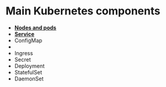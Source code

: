 # Main Kubernetes components

- __[Nodes and pods](./nodes-and-pods.md)__
- __[Service](./service.md)__
- ConfigMap
- 
- Ingress
- Secret
- Deployment
- StatefulSet
- DaemonSet

